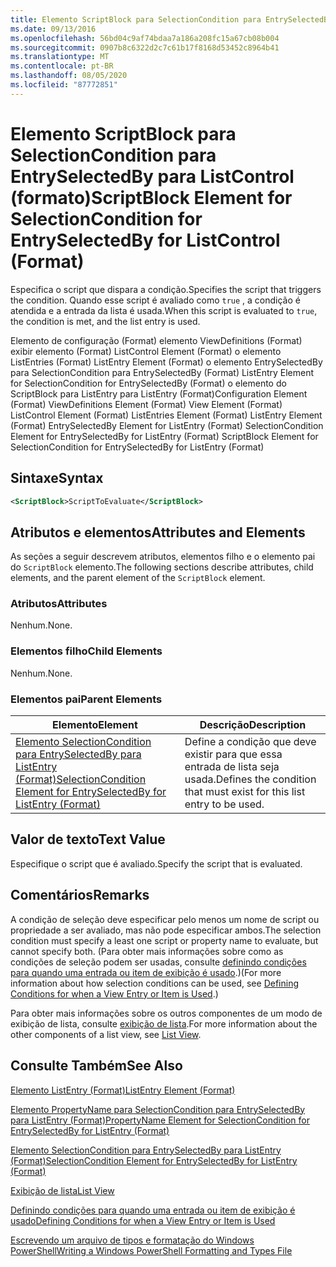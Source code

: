 ```yaml
---
title: Elemento ScriptBlock para SelectionCondition para EntrySelectedBy para ListControl (Format) | Microsoft Docs
ms.date: 09/13/2016
ms.openlocfilehash: 56bd04c9af74bdaa7a186a208fc15a67cb08b004
ms.sourcegitcommit: 0907b8c6322d2c7c61b17f8168d53452c8964b41
ms.translationtype: MT
ms.contentlocale: pt-BR
ms.lasthandoff: 08/05/2020
ms.locfileid: "87772851"
---
```

# <a name="scriptblock-element-for-selectioncondition-for-entryselectedby-for-listcontrol-format"></a><span data-ttu-id="ca063-102">Elemento ScriptBlock para SelectionCondition para EntrySelectedBy para ListControl (formato)</span><span class="sxs-lookup"><span data-stu-id="ca063-102">ScriptBlock Element for SelectionCondition for EntrySelectedBy for ListControl (Format)</span></span>

<span data-ttu-id="ca063-103">Especifica o script que dispara a condição.</span><span class="sxs-lookup"><span data-stu-id="ca063-103">Specifies the script that triggers the condition.</span></span> <span data-ttu-id="ca063-104">Quando esse script é avaliado como `true` , a condição é atendida e a entrada da lista é usada.</span><span class="sxs-lookup"><span data-stu-id="ca063-104">When this script is evaluated to `true`, the condition is met, and the list entry is used.</span></span>

<span data-ttu-id="ca063-105">Elemento de configuração (Format) elemento ViewDefinitions (Format) exibir elemento (Format) ListControl Element (Format) o elemento ListEntries (Format) ListEntry Element (Format) o elemento EntrySelectedBy para SelectionCondition para EntrySelectedBy (Format) ListEntry Element for SelectionCondition for EntrySelectedBy (Format) o elemento do ScriptBlock para ListEntry para ListEntry (Format)</span><span class="sxs-lookup"><span data-stu-id="ca063-105">Configuration Element (Format) ViewDefinitions Element (Format) View Element (Format) ListControl Element (Format) ListEntries Element (Format) ListEntry Element (Format) EntrySelectedBy Element for ListEntry (Format) SelectionCondition Element for EntrySelectedBy for ListEntry (Format) ScriptBlock Element for SelectionCondition for EntrySelectedBy for ListEntry (Format)</span></span>

## <a name="syntax"></a><span data-ttu-id="ca063-106">Sintaxe</span><span class="sxs-lookup"><span data-stu-id="ca063-106">Syntax</span></span>

```xml
<ScriptBlock>ScriptToEvaluate</ScriptBlock>
```

## <a name="attributes-and-elements"></a><span data-ttu-id="ca063-107">Atributos e elementos</span><span class="sxs-lookup"><span data-stu-id="ca063-107">Attributes and Elements</span></span>

<span data-ttu-id="ca063-108">As seções a seguir descrevem atributos, elementos filho e o elemento pai do `ScriptBlock` elemento.</span><span class="sxs-lookup"><span data-stu-id="ca063-108">The following sections describe attributes, child elements, and the parent element of the `ScriptBlock` element.</span></span>

### <a name="attributes"></a><span data-ttu-id="ca063-109">Atributos</span><span class="sxs-lookup"><span data-stu-id="ca063-109">Attributes</span></span>

<span data-ttu-id="ca063-110">Nenhum.</span><span class="sxs-lookup"><span data-stu-id="ca063-110">None.</span></span>

### <a name="child-elements"></a><span data-ttu-id="ca063-111">Elementos filho</span><span class="sxs-lookup"><span data-stu-id="ca063-111">Child Elements</span></span>

<span data-ttu-id="ca063-112">Nenhum.</span><span class="sxs-lookup"><span data-stu-id="ca063-112">None.</span></span>

### <a name="parent-elements"></a><span data-ttu-id="ca063-113">Elementos pai</span><span class="sxs-lookup"><span data-stu-id="ca063-113">Parent Elements</span></span>

|<span data-ttu-id="ca063-114">Elemento</span><span class="sxs-lookup"><span data-stu-id="ca063-114">Element</span></span>|<span data-ttu-id="ca063-115">Descrição</span><span class="sxs-lookup"><span data-stu-id="ca063-115">Description</span></span>|
|-------------|-----------------|
|[<span data-ttu-id="ca063-116">Elemento SelectionCondition para EntrySelectedBy para ListEntry (Format)</span><span class="sxs-lookup"><span data-stu-id="ca063-116">SelectionCondition Element for EntrySelectedBy for ListEntry (Format)</span></span>](./selectioncondition-element-for-entryselectedby-for-listcontrol-format.md)|<span data-ttu-id="ca063-117">Define a condição que deve existir para que essa entrada de lista seja usada.</span><span class="sxs-lookup"><span data-stu-id="ca063-117">Defines the condition that must exist for this list entry to be used.</span></span>|

## <a name="text-value"></a><span data-ttu-id="ca063-118">Valor de texto</span><span class="sxs-lookup"><span data-stu-id="ca063-118">Text Value</span></span>

<span data-ttu-id="ca063-119">Especifique o script que é avaliado.</span><span class="sxs-lookup"><span data-stu-id="ca063-119">Specify the script that is evaluated.</span></span>

## <a name="remarks"></a><span data-ttu-id="ca063-120">Comentários</span><span class="sxs-lookup"><span data-stu-id="ca063-120">Remarks</span></span>

<span data-ttu-id="ca063-121">A condição de seleção deve especificar pelo menos um nome de script ou propriedade a ser avaliado, mas não pode especificar ambos.</span><span class="sxs-lookup"><span data-stu-id="ca063-121">The selection condition must specify a least one script or property name to evaluate, but cannot specify both.</span></span> <span data-ttu-id="ca063-122">(Para obter mais informações sobre como as condições de seleção podem ser usadas, consulte [definindo condições para quando uma entrada ou item de exibição é usado](./defining-conditions-for-displaying-data.md).)</span><span class="sxs-lookup"><span data-stu-id="ca063-122">(For more information about how selection conditions can be used, see [Defining Conditions for when a View Entry or Item is Used](./defining-conditions-for-displaying-data.md).)</span></span>

<span data-ttu-id="ca063-123">Para obter mais informações sobre os outros componentes de um modo de exibição de lista, consulte [exibição de lista](./creating-a-list-view.md).</span><span class="sxs-lookup"><span data-stu-id="ca063-123">For more information about the other components of a list view, see [List View](./creating-a-list-view.md).</span></span>

## <a name="see-also"></a><span data-ttu-id="ca063-124">Consulte Também</span><span class="sxs-lookup"><span data-stu-id="ca063-124">See Also</span></span>

[<span data-ttu-id="ca063-125">Elemento ListEntry (Format)</span><span class="sxs-lookup"><span data-stu-id="ca063-125">ListEntry Element (Format)</span></span>](./listentry-element-for-listcontrol-format.md)

[<span data-ttu-id="ca063-126">Elemento PropertyName para SelectionCondition para EntrySelectedBy para ListEntry (Format)</span><span class="sxs-lookup"><span data-stu-id="ca063-126">PropertyName Element for SelectionCondition for EntrySelectedBy for ListEntry (Format)</span></span>](./propertyname-element-for-selectioncondition-for-entryselectedby-for-listcontrol-format.md)

[<span data-ttu-id="ca063-127">Elemento SelectionCondition para EntrySelectedBy para ListEntry (Format)</span><span class="sxs-lookup"><span data-stu-id="ca063-127">SelectionCondition Element for EntrySelectedBy for ListEntry (Format)</span></span>](./selectioncondition-element-for-entryselectedby-for-listcontrol-format.md)

[<span data-ttu-id="ca063-128">Exibição de lista</span><span class="sxs-lookup"><span data-stu-id="ca063-128">List View</span></span>](./creating-a-list-view.md)

[<span data-ttu-id="ca063-129">Definindo condições para quando uma entrada ou item de exibição é usado</span><span class="sxs-lookup"><span data-stu-id="ca063-129">Defining Conditions for when a View Entry or Item is Used</span></span>](./defining-conditions-for-displaying-data.md)

[<span data-ttu-id="ca063-130">Escrevendo um arquivo de tipos e formatação do Windows PowerShell</span><span class="sxs-lookup"><span data-stu-id="ca063-130">Writing a Windows PowerShell Formatting and Types File</span></span>](./writing-a-powershell-formatting-file.md)
